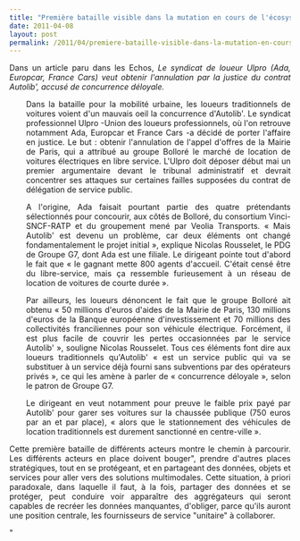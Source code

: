 ```yaml
---
title: "Première bataille visible dans la mutation en cours de l'écosystème Mobilité"
date: 2011-04-08
layout: post
permalink: /2011/04/premiere-bataille-visible-dans-la-mutation-en-cours-de-lecosysteme-mobilite.html
---
```


<p style="text-align: justify">Dans un article paru dans les Echos, <em>Le syndicat de loueur Ulpro (Ada, Europcar, France Cars) veut obtenir l'annulation par la justice du contrat Autolib', accusé de concurrence déloyale.</em></p> <p style="text-align: justify;padding-left: 30px">Dans la bataille pour la mobilité urbaine, les loueurs traditionnels de voitures voient d'un mauvais oeil la concurrence d'Autolib'. Le syndicat professionnel Ulpro -Union des loueurs professionnels, où l'on retrouve notamment Ada, Europcar et France Cars -a décidé de porter l'affaire en justice. Le but : obtenir l'annulation de l'appel d'offres de la Mairie de Paris, qui a attribué au groupe Bolloré le marché de location de voitures électriques en libre service. L'Ulpro doit déposer début mai un premier argumentaire devant le tribunal administratif et devrait concentrer ses attaques sur certaines failles supposées du contrat de délégation de service public.</p> <p style="text-align: justify;padding-left: 30px">A l'origine, Ada faisait pourtant partie des quatre prétendants sélectionnés pour concourir, aux côtés de Bolloré, du consortium Vinci-SNCF-RATP et du groupement mené par Veolia Transports. « Mais Autolib' est devenu un problème, car deux éléments ont changé fondamentalement le projet initial », explique Nicolas Rousselet, le PDG de Groupe G7, dont Ada est une filiale. Le dirigeant pointe tout d'abord le fait que « le gagnant mette 800 agents d'accueil. C'était censé être du libre-service, mais ça ressemble furieusement à un réseau de location de voitures de courte durée ».</p> <p style="text-align: justify;padding-left: 30px">Par ailleurs, les loueurs dénoncent le fait que le groupe Bolloré ait obtenu « 50 millions d'euros d'aides de la Mairie de Paris, 130 millions d'euros de la Banque européenne d'investissement et 70 millions des collectivités franciliennes pour son véhicule électrique. Forcément, il est plus facile de couvrir les pertes occasionnées par le service Autolib' », souligne Nicolas Rousselet. Tous ces éléments font dire aux loueurs traditionnels qu'Autolib' « est un service public qui va se substituer à un service déjà fourni sans subventions par des opérateurs privés », ce qui les amène à parler de « concurrence déloyale », selon le patron de Groupe G7.</p> <p style="text-align: justify;padding-left: 30px">Le dirigeant en veut notamment pour preuve le faible prix payé par Autolib' pour garer ses voitures sur la chaussée publique (750 euros par an et par place), « alors que le stationnement des véhicules de location traditionnels est durement sanctionné en centre-ville ».</p> <p style="text-align: justify">Cette première bataille de différents acteurs montre le chemin à parcourir. Les différents acteurs en place doivent bouger", prendre d'autres places stratégiques, tout en se protégeant, et en partageant des données, objets et services pour aller vers des solutions multimodales. Cette situation, à priori paradoxale, dans laquelle il faut, à la fois, partager des données et se protéger, peut conduire voir apparaître des aggrégateurs qui seront capables de recréer les données manquantes, d'obliger, parce qu'ils auront une position centrale, les fournisseurs de service "unitaire" à collaborer.</p>"